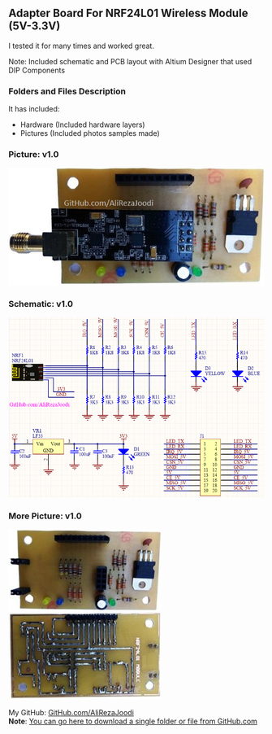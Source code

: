 ## Adapter Board For NRF24L01 Wireless Module (5V-3.3V)
I tested it for many times and worked great.

Note: Included schematic and PCB layout with Altium Designer that used DIP Components

### Folders and Files Description
It has included:
- Hardware (Included hardware layers)
- Pictures (Included photos samples made)

### Picture: v1.0
![](Pictures/v1.0.jpg)

### Schematic: v1.0
![](Hardware/v1.0/Main.png)

### More Picture: v1.0
![](Pictures/v1.0_1.jpg)
![](Pictures/v1.0_2.jpg)

My GitHub: [GitHub.com/AliRezaJoodi](https://github.com/AliRezaJoodi)  
**Note**: [You can go here to download a single folder or file from GitHub.com](https://minhaskamal.github.io/DownGit/#/home)